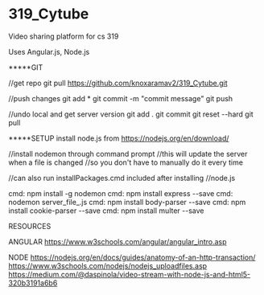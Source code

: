 # 319_Cytube

Video sharing platform for cs 319

Uses Angular.js, Node.js


*****GIT

//get repo
git pull https://github.com/knoxaramav2/319_Cytube.git

//push changes
git add *
git commit -m "commit message"
git push

//undo local and get server version
git add .
git commit
git reset --hard
git pull



*****SETUP
install node.js from https://nodejs.org/en/download/

//install nodemon through command prompt
//this will update the server when a file is changed
//so you don't have to manually do it every time

//can also run installPackages.cmd included after installing
//node.js

cmd: npm install -g nodemon
cmd: npm install express --save
cmd: nodemon server_file_.js
cmd: npm install body-parser --save
cmd: npm install cookie-parser --save
cmd: npm install multer --save

RESOURCES

ANGULAR
https://www.w3schools.com/angular/angular_intro.asp

NODE
https://nodejs.org/en/docs/guides/anatomy-of-an-http-transaction/
https://www.w3schools.com/nodejs/nodejs_uploadfiles.asp
https://medium.com/@daspinola/video-stream-with-node-js-and-html5-320b3191a6b6